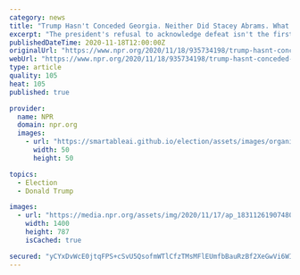 ```yaml
---
category: news
title: "Trump Hasn't Conceded Georgia. Neither Did Stacey Abrams. What Changed?"
excerpt: "The president's refusal to acknowledge defeat isn't the first time Georgia voters have heard that, but state officials say claims about impropriety — past and present — are false."
publishedDateTime: 2020-11-18T12:00:00Z
originalUrl: "https://www.npr.org/2020/11/18/935734198/trump-hasnt-conceded-georgia-neither-did-stacey-abrams-what-changed"
webUrl: "https://www.npr.org/2020/11/18/935734198/trump-hasnt-conceded-georgia-neither-did-stacey-abrams-what-changed"
type: article
quality: 105
heat: 105
published: true

provider:
  name: NPR
  domain: npr.org
  images:
    - url: "https://smartableai.github.io/election/assets/images/organizations/npr.org-50x50.jpg"
      width: 50
      height: 50

topics:
  - Election
  - Donald Trump

images:
  - url: "https://media.npr.org/assets/img/2020/11/17/ap_18311261907480_wide-a715561dfb6fb6116b6286b6d7a030c834c9da09.jpg?s=1400"
    width: 1400
    height: 787
    isCached: true

secured: "yCYxDvWcE0jtqFPS+cSvU5QsofmWTlCfzTMsMFlEUmfbBauRzBf2XeGwVi6WIi4E0qHCWbg+ZrAD6HuMM6/bDCavBt4TgKz19lD6xSVYLwC7cyQR6r8AsF6+5tJ5y263rZAkBkQ2C9fARMMya4pexhl7sQ52tR9rU1QV3rTVnlXxgAzMezfHslhoVZdDaU9yNjtpz9/obGDgN6u09lbG5D6mGxpW7OWVB83IPQTb0Em1QcNqh68kFhcd9Ft7f4plHmr65KEo1uETSre6ZEW0ZTaRg3u4CeaU82egBviJLJqVOtxpk0ZtEcdy5oM+Yv8UNyeAmfklxDbfLkajZckKRkDuTRb15+5feONcjnxD8ks=;Wszx2lxnLRklUeKBx7lwAg=="
---
```



